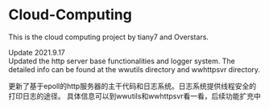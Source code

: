 # Cloud-Computing
This is the cloud computing project by tiany7 and Overstars.

Update 2021.9.17  
Updated the http server base functionalities and logger system. 
The detailed info can be found at the wwutils directory and wwhttpsvr directory.
  
更新了基于epoll的http服务器的主干代码和日志系统。日志系统提供线程安全的打印日志的途径。
具体信息可以到wwutils和wwhttpsvr看一看，后续功能扩充中

